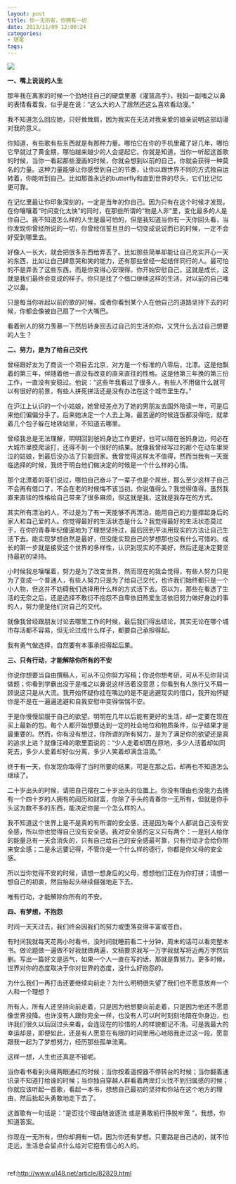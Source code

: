 ```yaml
---
layout: post
title: 你一无所有，你拥有一切
date: 2013/11/09 12:00:24
categories: 
- 随笔
tags: 
---
```


![][1]

**一、嘴上说说的人生**

那年我在离家的时候一个劲地往自己的硬盘里塞《灌篮高手》，我妈一副嗤之以鼻的表情看着我，似乎是在说：“这么大的人了居然还这么喜欢看动漫。”

我不知道怎么回应她，只好耸耸肩，因为我实在无法对我亲爱的娘亲说明这部动漫对我的意义。

你知道，有些歌有些东西就是有那种力量。哪怕它在你的手机里藏了好几年，哪怕它早就过了黄金期，哪怕越来越少的人会提起它。你就是知道，当你一听起这首歌的时候，当你一看起那些漫画的时候，你就会想到以前的自己，你就会获得一种莫名的力量。这种力量能够让你感受到自己的节奏，让你以跟世界不同的方式独自运转着，你能听到自己。比如那首永远的butterfly和直到世界的尽头，它们比记忆更可靠。

在记忆里最让你印象深刻的，一定是当年的你自己。因为只有在这个时候才发现，在你嚷嚷着“时间变化太快”的同时，在那些所谓的“物是人非”里，变化最多的人是你自己。我不知道怎么样的人生是最可怕的，但是我知道当你有一天你回头看，当你发现你曾经所说的一切，你曾经信誓旦旦的一切变成说说而已的时候，一定不会好受到哪里去。

好像人一长大，就会把很多东西给弄丢了。比如那些简单却能让自己充实开心一天的东西，比如让自己肆意哭和笑的能力，还有那些曾经一起结伴同行的人。最可怕的不是弄丢了这些东西，而是你变得心安理得。你开始安慰自己，这就是成长，这就是我们最终会变成的样子。你只是找了个借口继续这样的生活，对以前的自己嗤之以鼻。

只是每当你听起以前的歌的时候，或者你看到某个人在他自己的道路坚持下去的时候，你都会像被自己扇了一个大嘴巴。

看着别人的努力羡慕一下然后转身回去过自己的生活的你，又凭什么去过自己想要的人生？

**二、努力，是为了给自己交代**

曾经跟好友为了商谈一个项目去北京，对方是一个标准的八零后，北漂。这是他飘着的第三年，伴随着他一直没有改变的直来直往的性格。这是他第三年换的第三份工作，一直没有安稳过。他说：“这些年我看过了很多人，有些人不用做什么就可以有很好的前景，有些人拼死拼活还是没有办法在这个城市里生存。”

在沪江上认识的一个小姑娘，她曾经差点为了她的男朋友去国外陪读一年，可是后来他们偏偏分手了。后来她决定一个人去上海，最苦逼的时候连饭都没得吃，就拿着几个包子躲在地铁站里，不知道去哪里。

曾经我总是无法理解，明明回到爸妈身边工作更好，也可以陪在爸妈身边，何必在大城市里摸爬滚打，还得不到一个很好的结果。就像我曾经写过的那个在动车里哭泣的姑娘，到最后没办法了只能回家。我曾觉得这样太不值得，然而当我有一天面临选择的时候，我终于明白他们做决定的时候是一个什么样的心情。

那个北漂着的哥们说过，哪怕自己奋斗了一辈子也是个屌丝，那么至少这样子自己不会再有借口了，不会在老的时候悔不该当初。你说值得么？我觉得值得。虽然我直来直往的性格给自己带来了很多麻烦，但这就是我，这就是我存在的方式。

其实所有漂泊的人，不过是为了有一天能够不再漂泊，能用自己的力量撑起身后的家人和自己爱的人。你觉得最好的生活状态是什么？我觉得最好的生活状态莫过于，在你的青春年纪傻逼地为了理想坚持过，最后回到平淡用现实的方法让自己生活下去。能实现梦想自然是最好，但没能实现自己的梦想那也没有什么可惜的。成长的第一步就是接受这个世界的多样性，认识到现实的不美好，然后还是决定要坚持最初的坚持。

小时候我总嚷嚷着，努力是为了改变世界，然而现在的我会觉得，有些人努力只是为了变成一个普通人，有些人努力只是为了给自己交代，也许我们始终都只是一个小人物，但这并不妨碍我们选择用什么样的方式活下去。窃以为，那些在看透了生活的无奈之后，还是选择不敷衍不抱怨不自卑依旧热爱生活依旧努力做好身边的事的人，努力便是他们对自己的交代。

就像我曾经跟朋友讨论去哪里工作的时候，最后我们得出结论，其实无论在哪个城市存活都不容易，但无论过成什么样子，都要自己承担得起。

我有勇气做选择，自然要有本事承担得起后果。

**三、只有行动，才能解除你所有的不安**

你说你想要当自由撰稿人，可从不见你努力写稿；你说你想考研，可从不见你背词做题；你看到学霸出没于是嗤之以鼻说这样活着没意思；你看到有人旅行又不屑一顾说这只是从大流。我开始怀疑你挂在嘴边的是不是逃避现实的借口，我开始怀疑你是不是在一遍遍逃避和自我安慰中变得惴惴不安。

于是你慢慢屈服于自己的欲望。明明在几年以后能有更好的生活，却一定要在现在买上最新的包。每个人都开始想要达到一定的社会地位和物质条件，似乎结果才是最重要的。然而，你有没有想过，你所谓的所有努力，是为了满足你的欲望还是真的追求上进？就像汪峰的歌里面说的：“少人走着却困在原地，多少人活着却如同死去，多少人爱着却好似分离，多少人笑着却满含泪滴。”

终于有一天，你发现你取得了当时所要的结果，可是在那之后，却再也不知道怎么继续了。

二十岁出头的时候，请把自己摆在二十岁出头的位置上。你没有理由也没能力去拥有一个四十岁的人拥有的阅历和财富，你除了手头的青春你一无所有，但就是你手头这为数不多的东西，能决定你是一个怎么样的人。

我不知道这个世界上是不是真的有所谓的安全感，还是因为每个人都说自己没有安全感，所以你也觉得自己没有安全感。我对安全感的定义只有两个：一是别人给你的能量总有一天会消失的，只有自己给自己的安全感最可靠，只有行动才会给你带来安全感；二是永远要记得，不管你是一个什么样的德行，你都是你父母的安全感。

所以当你觉得不安的时候，请想一想身后的父母，想想他们正在为你打拼；请想一想自己的初衷，然后抬起头继续倔强地走下去。

唯有行动，才能解除你所有的不安。

**四、有梦想，不抱怨**

时间一天天过去，我们终会因我们的努力或堕落变得丰富或苍白。

有时间我就每天花两小时看书，没时间就睡前看二十分钟，周末的话可以看完整本书。做论题做一遍做不好我就做两遍，文稿要求我写一万字我就写将近两万字然后删。写出一篇好文是运气，如果一个人一直在写的话，那就是靠努力。更多时候，世界对你的态度取决于你对世界的态度，没什么好抱怨的。

为什么我们一再打击还要继续向前走？为什么明明很失望了我们也不愿意放弃一个人和一个理想？

所有人，所有人还坚持向前走着，只是因为他想要向前走着，只是因为他还不愿意像世界投降。也许没有人跟你完全一样，也没有人可以时时刻刻地陪在你身边，也许我们很久以后回过头来看，会连现在的珍惜的人的样貌都记不清。可是我最大的幸运却是，即便如此，还是有人愿意在有限的时间里用心地陪我走过这一段。愿意跟我一起为了梦想努力，经历那些孤单流离。

这样一想，人生也还真是不错呢。

当你看书看到头痛两眼通红的时候；当你按着遥控器不停转台的时候；当你翻着通讯录不知道打给谁的时候；当你独自穿越人群看着两岸灯火找不到归属感的时候；你就应该听起一首歌，看起一本书，想想自己最初的坚持和你站在这个地方的理由，然后抬起头勇敢地走下去了。

这首歌有一句话是：“是否找个理由随波逐流 或是勇敢前行挣脱牢笼 ”，我想，你知道答案。

你现在一无所有，但你却拥有一切，因为你还有梦想。只要路是自己选的，就不怕走远，生活总会留点什么给对它抱有信心的人的。

 

ref:<http://www.u148.net/article/82829.html>

[1]: http://ww2.sinaimg.cn/large/006tNc79gw1f5115g3t91j30e608ft99
